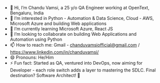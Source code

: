 - 👋 Hi, I’m Chandu Vamsi, a 25 y/o QA Engineer working at OpenText, Bengaluru, India
- 👀 I’m interested in Python - Automation & Data Science, Cloud - AWS, Microsoft Azure and building Web applications
- 🌱 I’m currently learning Microsoft Azure, React JS
- 💞️ I’m looking to collaborate on building Web Applications and Automation using Python
- 📫 How to reach me: Gmail - chanduvamsiofficial@gmail.com / https://www.linkedin.com/in/chanduvamsi/
- 😄 Pronouns: He/Him
- ⚡ Fun fact: Started as QA, ventured into DevOps, now aiming for Developer - each role switch adds a layer to mastering the SDLC. Final destination? Software Architect! 🚀

<!---
chandu-vamsi/chandu-vamsi is a ✨ special ✨ repository because its `README.md` (this file) appears on your GitHub profile.
You can click the Preview link to take a look at your changes.
--->
